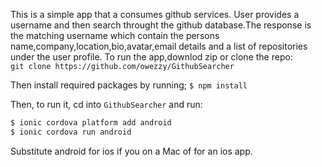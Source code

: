 This is a simple app that a consumes github  services. User provides a username and then search throught the github database.The response is the matching username which contain the persons name,company,location,bio,avatar,email details and a list of repositories under the user profile.
To run the app,downlod zip or clone the repo:<br>
```git clone https://github.com/owezzy/GithubSearcher```

Then install required packages by running; 
```$ npm install```

Then, to run it, cd into `GithubSearcher` and run:

```bash
$ ionic cordova platform add android
$ ionic cordova run android
```

Substitute android for ios if you on a Mac of for an ios app.

